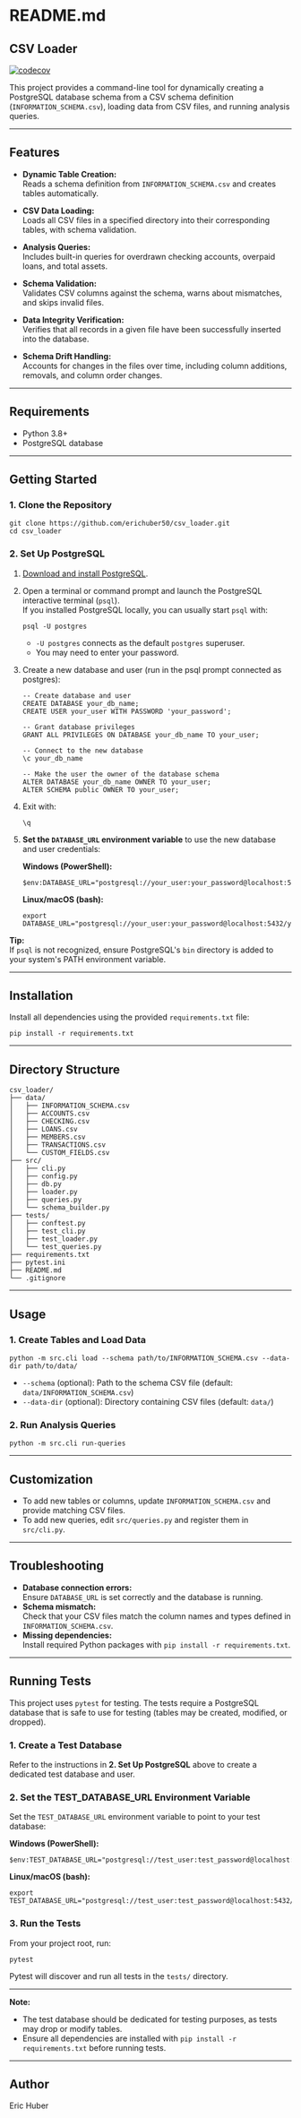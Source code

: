 # README.md

## CSV Loader

[![codecov](https://codecov.io/github/erichuber50/csv_loader/graph/badge.svg?token=4XGAY73X09)](https://codecov.io/github/erichuber50/csv_loader)

This project provides a command-line tool for dynamically creating a PostgreSQL database schema from a CSV schema definition (`INFORMATION_SCHEMA.csv`), loading data from CSV files, and running analysis queries.

---

## Features

- **Dynamic Table Creation:**  
  Reads a schema definition from `INFORMATION_SCHEMA.csv` and creates tables automatically.

- **CSV Data Loading:**  
  Loads all CSV files in a specified directory into their corresponding tables, with schema validation.

- **Analysis Queries:**  
  Includes built-in queries for overdrawn checking accounts, overpaid loans, and total assets.

- **Schema Validation:**  
  Validates CSV columns against the schema, warns about mismatches, and skips invalid files.

- **Data Integrity Verification:**  
  Verifies that all records in a given file have been successfully inserted into the database.

- **Schema Drift Handling:**  
  Accounts for changes in the files over time, including column additions, removals, and column order changes.

---

## Requirements

- Python 3.8+
- PostgreSQL database

---

## Getting Started

### 1. Clone the Repository

```
git clone https://github.com/erichuber50/csv_loader.git
cd csv_loader
```

### 2. Set Up PostgreSQL

1. [Download and install PostgreSQL](https://www.postgresql.org/download/).

2. Open a terminal or command prompt and launch the PostgreSQL interactive terminal (`psql`).  
   If you installed PostgreSQL locally, you can usually start `psql` with:
   ```
   psql -U postgres
   ```
   - `-U postgres` connects as the default `postgres` superuser.
   - You may need to enter your password.

3. Create a new database and user (run in the psql prompt connected as postgres):
   ```
   -- Create database and user
   CREATE DATABASE your_db_name;
   CREATE USER your_user WITH PASSWORD 'your_password';

   -- Grant database privileges
   GRANT ALL PRIVILEGES ON DATABASE your_db_name TO your_user;

   -- Connect to the new database
   \c your_db_name

   -- Make the user the owner of the database schema
   ALTER DATABASE your_db_name OWNER TO your_user;
   ALTER SCHEMA public OWNER TO your_user;
   ```
4. Exit with:
   ```
   \q
   ```

5. **Set the `DATABASE_URL` environment variable** to use the new database and user credentials:

   **Windows (PowerShell):**
   ```
   $env:DATABASE_URL="postgresql://your_user:your_password@localhost:5432/your_db_name"
   ```

   **Linux/macOS (bash):**
   ```
   export DATABASE_URL="postgresql://your_user:your_password@localhost:5432/your_db_name"
   ```

**Tip:**  
If `psql` is not recognized, ensure PostgreSQL's `bin` directory is added to your system's PATH environment variable.

---

## Installation

Install all dependencies using the provided `requirements.txt` file:

```
pip install -r requirements.txt
```

---

## Directory Structure

```
csv_loader/
├── data/
│   ├── INFORMATION_SCHEMA.csv
│   ├── ACCOUNTS.csv
│   ├── CHECKING.csv
│   ├── LOANS.csv
│   ├── MEMBERS.csv
│   ├── TRANSACTIONS.csv
│   └── CUSTOM_FIELDS.csv
├── src/
│   ├── cli.py
│   ├── config.py
│   ├── db.py
│   ├── loader.py
│   ├── queries.py
│   └── schema_builder.py
├── tests/
│   ├── conftest.py
│   ├── test_cli.py
│   ├── test_loader.py
│   └── test_queries.py
├── requirements.txt
├── pytest.ini
├── README.md
└── .gitignore
```

---

## Usage

### 1. Create Tables and Load Data

```
python -m src.cli load --schema path/to/INFORMATION_SCHEMA.csv --data-dir path/to/data/
```
- `--schema` (optional): Path to the schema CSV file (default: `data/INFORMATION_SCHEMA.csv`)
- `--data-dir` (optional): Directory containing CSV files (default: `data/`)

### 2. Run Analysis Queries

```
python -m src.cli run-queries
```

---

## Customization

- To add new tables or columns, update `INFORMATION_SCHEMA.csv` and provide matching CSV files.
- To add new queries, edit `src/queries.py` and register them in `src/cli.py`.

---

## Troubleshooting

- **Database connection errors:**  
  Ensure `DATABASE_URL` is set correctly and the database is running.
- **Schema mismatch:**  
  Check that your CSV files match the column names and types defined in `INFORMATION_SCHEMA.csv`.
- **Missing dependencies:**  
  Install required Python packages with `pip install -r requirements.txt`.

---

## Running Tests

This project uses `pytest` for testing. The tests require a PostgreSQL database that is safe to use for testing (tables may be created, modified, or dropped).

### 1. Create a Test Database

Refer to the instructions in **2. Set Up PostgreSQL** above to create a dedicated test database and user.

### 2. Set the TEST_DATABASE_URL Environment Variable

Set the `TEST_DATABASE_URL` environment variable to point to your test database:

**Windows (PowerShell):**
```
$env:TEST_DATABASE_URL="postgresql://test_user:test_password@localhost:5432/test_db"
```

**Linux/macOS (bash):**
```
export TEST_DATABASE_URL="postgresql://test_user:test_password@localhost:5432/test_db"
```

### 3. Run the Tests

From your project root, run:

```
pytest
```

Pytest will discover and run all tests in the `tests/` directory.

---

**Note:**  
- The test database should be dedicated for testing purposes, as tests may drop or modify tables.
- Ensure all dependencies are installed with `pip install -r requirements.txt` before running tests.

---

## Author

Eric Huber
